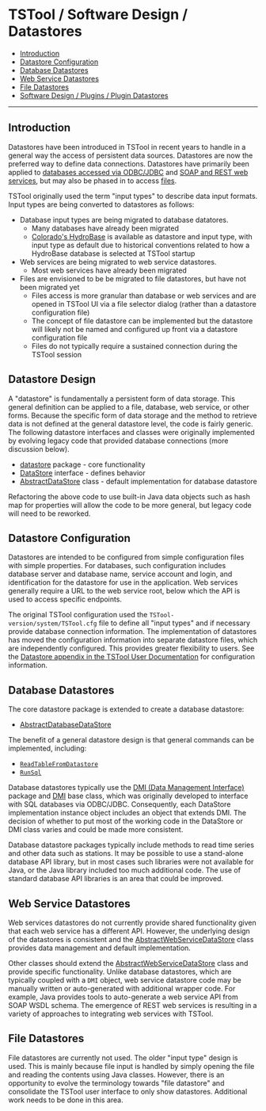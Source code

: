 # TSTool / Software Design / Datastores #

*   [Introduction](#introduction)
*   [Datastore Configuration](#datastore-configuration)
*   [Database Datastores](#database-datastores)
*   [Web Service Datastores](#web-service-datastores)
*   [File Datastores](#file-datastores)
*   [Software Design / Plugins / Plugin Datastores](../plugins/plugin-datastores/plugin-datastores.md)

-------------------

## Introduction ##

Datastores have been introduced in TSTool in recent years to handle in a general way the access of persistent data sources.
Datastores are now the preferred way to define data connections.
Datastores have primarily been applied to [databases accessed via ODBC/JDBC](#database-datastores) and
[SOAP and REST web services](#web-service-datastores),
but may also be phased in to access [files](#file-datastores).

TSTool originally used the term "input types" to describe data input formats.
Input types are being converted to datastores as follows:

*   Database input types are being migrated to database datatores.
    +   Many databases have already been migrated
    +   [Colorado's HydroBase](https://opencdss.state.co.us/tstool/latest/doc-user/datastore-ref/CO-HydroBase/CO-HydroBase/)
        is available as datastore and input type, with input type as default due to historical conventions
        related to how a HydroBase database is selected at TSTool startup
*   Web services are being migrated to web service datastores.
    +   Most web services have already been migrated
*   Files are envisioned to be be migrated to file datastores, but have not been migrated yet
    +   Files access is more granular than database or web services and are opened in TSTool UI via a file selector dialog
        (rather than a datastore configuration file)
    +   The concept of file datastore can be implemented but the datastore will likely not be named and configured up front
        via a datastore configuration file
    +   Files do not typically require a sustained connection during the TSTool session

## Datastore Design ##

A "datastore" is fundamentally a persistent form of data storage.
This general definition can be applied to a file, database, web service, or other forms.
Because the specific form of data storage and the method to retrieve data is not defined at the general datastore level,
the code is fairly generic.
The following datastore interfaces and classes were originally implemented by evolving
legacy code that provided database connections (more discussion below).

*   [datastore](https://github.com/OpenCDSS/cdss-lib-common-java/tree/master/src/riverside/datastore) package - core functionality
*   [DataStore](https://github.com/OpenCDSS/cdss-lib-common-java/tree/master/src/riverside/datastore/DataStore.java) interface - defines behavior
*   [AbstractDataStore](https://github.com/OpenCDSS/cdss-lib-common-java/tree/master/src/riverside/datastore/AbstractDataStore.java) class - default implementation
    for database datastore

Refactoring the above code to use built-in Java data objects such as hash map for properties will allow the code to be more general,
but legacy code will need to be reworked.

## Datastore Configuration ##

Datastores are intended to be configured from simple configuration files with simple properties.
For databases, such configuration includes database server and database name,
service account and login, and identification for the datastore for use in the application.
Web services generally require a URL to the web service root, below which the API is used to access specific endpoints.

The original TSTool configuration used the `TSTool-version/system/TSTool.cfg` file to define all "input types"
and if necessary provide database connection information.
The implementation of datastores has moved the configuration information into separate datastore files,
which are independently configured.
This provides greater flexibility to users.
See the [Datastore appendix in the TSTool User Documentation](https://opencdss.state.co.us/tstool/latest/doc-user/datastore-ref/overview/)
for configuration information.

## Database Datastores ##

The core datastore package is extended to create a database datastore:

*   [AbstractDatabaseDataStore](https://github.com/OpenCDSS/cdss-lib-common-java/blob/master/src/RTi/DMI/AbstractDatabaseDataStore.java)

The benefit of a general datastore design is that general commands can be implemented, including:

*   [`ReadTableFromDatastore`](https://opencdss.state.co.us/tstool/latest/doc-user/command-ref/ReadTableFromDataStore/ReadTableFromDataStore/)
*   [`RunSql`](https://opencdss.state.co.us/tstool/latest/doc-user/command-ref/RunSql/RunSql/)

Database datastores typically use the
[DMI (Data Management Interface)](https://github.com/OpenCDSS/cdss-lib-common-java/tree/master/src/RTi/DMI) package
and [DMI](https://github.com/OpenCDSS/cdss-lib-common-java/blob/master/src/RTi/DMI/DMI.java) base class,
which was originally developed to interface with SQL databases via ODBC/JDBC.
Consequently, each DataStore implementation instance object includes an object that extends DMI.
The decision of whether to put most of the working code in the DataStore or DMI class varies
and could be made more consistent.

Database datastore packages typically include methods to read time series and other data such as stations.
It may be possible to use a stand-alone database API library,
but in most cases such libraries were not available for Java, or the Java library included too much additional code.
The use of standard database API libraries is an area that could be improved.

## Web Service Datastores ##

Web services datastores do not currently provide shared functionality given that each web service has a different API.
However, the underlying design of the datastores is consistent and the
[AbstractWebServiceDataStore](https://github.com/OpenCDSS/cdss-lib-common-java/tree/master/src/riverside/datastore/AbstractWebServiceDataStore.java)
class provides data management and default implementation.

Other classes should extend the
[AbstractWebServiceDataStore](https://github.com/OpenCDSS/cdss-lib-common-java/tree/master/src/riverside/datastore/AbstractWebServiceDataStore.java) class
and provide specific functionality.
Unlike database datastores, which are typically coupled with a `DMI` object,
web service datastore code may be manually written or auto-generated with additional wrapper code.
For example, Java provides tools to auto-generate a web service API from SOAP WSDL schema.
The emergence of REST web services is resulting in a variety of approaches to integrating web services with TSTool.

## File Datastores ##

File datastores are currently not used.
The older "input type" design is used.
This is mainly because file input is handled by simply opening the file and reading the contents using Java classes.
However, there is an opportunity to evolve the terminology towards "file datastore"
and consolidate the TSTool user interface to only show datastores.
Additional work needs to be done in this area.
